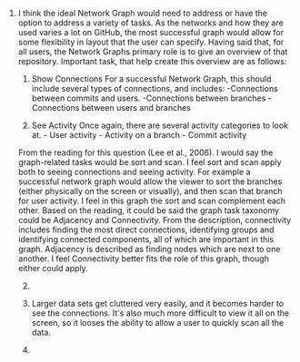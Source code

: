 1. I think the ideal Network Graph would need to address or have the option to address 
a variety of tasks. As the networks and how they are used varies a lot on GitHub,
the most successful graph would allow for some flexibility in layout that the user can 
specify. Having said that, for all users, the Network Graphs primary role is to give
an overview of that repository. 
	Important task, that help create this overview are as follows:
	1. Show Connections
		For a successful Network Graph, this should include several types of connections,
		and includes:
			-Connections between commits and users. 
			-Connections between branches
			-Connections between users and branches
		
	2. See Activity
		Once again, there are several activity categories to look at. 
			- User activity
			- Activity on a branch
			- Commit activity  
			
	From the reading for this question  (Lee et al., 2006). I would say the graph-related
	tasks would be sort and scan. I feel sort and scan apply both to seeing connections 
	and seeing activity. For example a successful network graph would allow the viewer
	to sort the branches (either physically on the screen or visually), and then 
	scan that branch for user activity. I feel in this graph the sort and scan complement
	each other. Based on the reading, it could be said the graph task taxonomy could be
	Adjacency and Connectivity. From the description, connectivity includes finding the 
	most direct connections, identifying groups and identifying connected components, all 
	of which are important in this graph. Adjacency is described as finding nodes which 
	are next to one another. I feel Connectivity better fits the role of this graph, 
	though either could apply. 
	
	2.
	
	
	3. Larger data sets get cluttered very easily, and it becomes harder to see the 
		connections. It's also much more difficult to view it all on the screen, so it 
		looses the ability to allow a user to quickly scan all the data. 
	
	4.